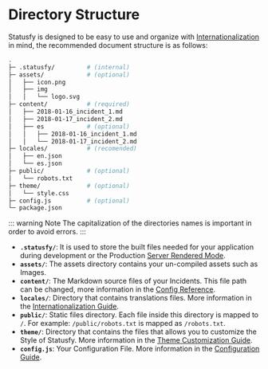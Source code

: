 # Directory Structure

Statusfy is designed to be easy to use and organize with [Internationalization](../guide/i18n.md) in mind, the recommended document structure is as follows:

```bash
.
├─ .statusfy/         # (internal)
├─ assets/            # (optional)
│   ├── icon.png
│   ├── img
│   │   └── logo.svg
├─ content/           # (required)
│   ├── 2018-01-16_incident_1.md
│   ├── 2018-01-17_incident_2.md
│   ├── es            # (optional)
│   │   ├── 2018-01-16_incident_1.md
│   │   └── 2018-01-17_incident_2.md
├─ locales/           # (recomended)
│   ├── en.json
│   └── es.json
├─ public/            # (optional)
│   └── robots.txt
├─ theme/             # (optional)
│   └── style.css
├─ config.js          # (optional)
└─ package.json
```

::: warning Note
The capitalization of the directories names is important in order to avoid errors.
:::

- **`.statusfy/`**: It is used to store the built files needed for your application during development or the Production [Server Rendered Mode](../guide/architecture.md#server-rendered).
- **`assets/`**: The assets directory contains your un-compiled assets such as Images.
- **`content/`**: The Markdown source files of your Incidents. This file path can be changed, more information in the [Config Reference](../config/README.md#dir).
- **`locales/`**: Directory that contains translations files. More information in the [Internationalization Guide](../guide/i18n.md).
- **`public/`**: Static files directory. Each file inside this directory is mapped to `/`. For example: `/public/robots.txt` is mapped as `/robots.txt`.
- **`theme/`**: Directory that contains the files that allows you to customize the Style of Statusfy. More information in the [Theme Customization Guide](../guide/theme-customization.md).
- **`config.js`**: Your Configuration File. More information in the [Configuration Guide](../guide/configuration.md#config-file).
